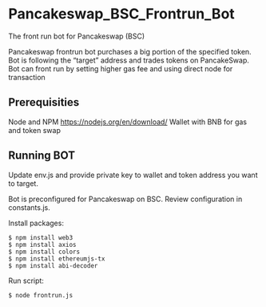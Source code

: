 # Pancakeswap_BSC_Frontrun_Bot

The front run bot for Pancakeswap (BSC)

Pancakeswap frontrun bot purchases a big portion of the specified token. Bot is following the “target” address and trades tokens on PancakeSwap. Bot can front run by setting higher gas fee and using direct node for transaction

## Prerequisities
Node and NPM https://nodejs.org/en/download/
Wallet with BNB for gas and token swap

## Running BOT
Update env.js and provide private key to wallet and token address you want to target.

Bot is preconfigured for Pancakeswap on BSC. Review configuration in constants.js.

Install packages:
```
$ npm install web3
$ npm install axios
$ npm install colors
$ npm install ethereumjs-tx
$ npm install abi-decoder
```

Run script:
```
$ node frontrun.js
```
